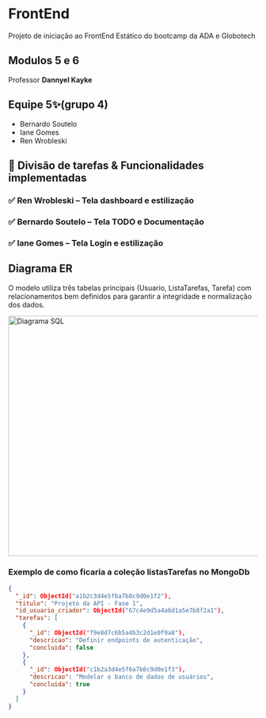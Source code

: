 # FrontEnd
Projeto de iniciação ao FrontEnd Estático do bootcamp da ADA e Globotech

## Modulos 5 e 6
Professor **Dannyel Kayke**

## Equipe 5✨(grupo 4)

-  Bernardo Soutelo
-  Iane Gomes
-  Ren Wrobleski

## 🧠 Divisão de tarefas & Funcionalidades implementadas

### ✅ Ren Wrobleski – Tela dashboard e estilização

### ✅ Bernardo Soutelo – Tela TODO e Documentação

### ✅ Iane Gomes – Tela Login e estilização


## Diagrama ER
O modelo utiliza três tabelas principais (Usuario, ListaTarefas, Tarefa) com relacionamentos bem definidos para garantir a integridade e normalização dos dados.

<img width="1451" height="485" alt="Diagrama SQL" src="https://github.com/user-attachments/assets/aef46c01-26db-4c20-bc83-d6740f97801f" />

### Exemplo de como ficaria a coleção listasTarefas no MongoDb

``` json
{
  "_id": ObjectId("a1b2c3d4e5f6a7b8c9d0e1f2"),
  "titulo": "Projeto da API - Fase 1",
  "id_usuario_criador": ObjectId("67c4e9d5a4a6d1a5e7b8f2a1"),
  "tarefas": [
    {
      "_id": ObjectId("f9e8d7c6b5a4b3c2d1e0f9a8"),
      "descricao": "Definir endpoints de autenticação",
      "concluida": false
    },
    {
      "_id": ObjectId("c1b2a3d4e5f6a7b8c9d0e1f3"),
      "descricao": "Modelar o banco de dados de usuários",
      "concluida": true
    }
  ]
}
```

